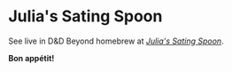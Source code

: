 # Julia's Sating Spoon

See live in D&D Beyond homebrew at [_Julia's Sating
Spoon_](https://www.dndbeyond.com/magic-items/9259849-julias-sating-spoon).

**Bon appétit!**
